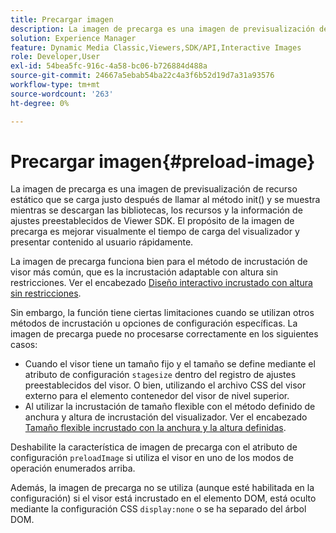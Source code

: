 ```yaml
---
title: Precargar imagen
description: La imagen de precarga es una imagen de previsualización de recurso estático que se carga justo después de llamar al método init() y se muestra mientras se descargan las bibliotecas, los recursos y la información de ajustes preestablecidos de Viewer SDK. El propósito de la imagen de precarga es mejorar visualmente el tiempo de carga del visualizador y presentar contenido al usuario rápidamente.
solution: Experience Manager
feature: Dynamic Media Classic,Viewers,SDK/API,Interactive Images
role: Developer,User
exl-id: 54bea5fc-916c-4a58-bc06-b726884d488a
source-git-commit: 24667a5ebab54ba22c4a3f6b52d19d7a31a93576
workflow-type: tm+mt
source-wordcount: '263'
ht-degree: 0%

---
```


# Precargar imagen{#preload-image}

La imagen de precarga es una imagen de previsualización de recurso estático que se carga justo después de llamar al método init() y se muestra mientras se descargan las bibliotecas, los recursos y la información de ajustes preestablecidos de Viewer SDK. El propósito de la imagen de precarga es mejorar visualmente el tiempo de carga del visualizador y presentar contenido al usuario rápidamente.

La imagen de precarga funciona bien para el método de incrustación de visor más común, que es la incrustación adaptable con altura sin restricciones. Ver el encabezado [Diseño interactivo incrustado con altura sin restricciones](../../c-html5-aem-asset-viewers/c-html5-aem-interactive-images/c-html5-aem-interactive-images.md#section-6bb5d3c502544ad18a58eafe12a13435).

Sin embargo, la función tiene ciertas limitaciones cuando se utilizan otros métodos de incrustación u opciones de configuración específicas. La imagen de precarga puede no procesarse correctamente en los siguientes casos:

* Cuando el visor tiene un tamaño fijo y el tamaño se define mediante el atributo de configuración `stagesize` dentro del registro de ajustes preestablecidos del visor. O bien, utilizando el archivo CSS del visor externo para el elemento contenedor del visor de nivel superior.
* Al utilizar la incrustación de tamaño flexible con el método definido de anchura y altura de incrustación del visualizador. Ver el encabezado [Tamaño flexible incrustado con la anchura y la altura definidas](../../c-html5-aem-asset-viewers/c-html5-aem-interactive-images/c-html5-aem-interactive-images.md#section-6bb5d3c502544ad18a58eafe12a13435).

Deshabilite la característica de imagen de precarga con el atributo de configuración `preloadImage` si utiliza el visor en uno de los modos de operación enumerados arriba.

Además, la imagen de precarga no se utiliza (aunque esté habilitada en la configuración) si el visor está incrustado en el elemento DOM, está oculto mediante la configuración CSS `display:none` o se ha separado del árbol DOM.
